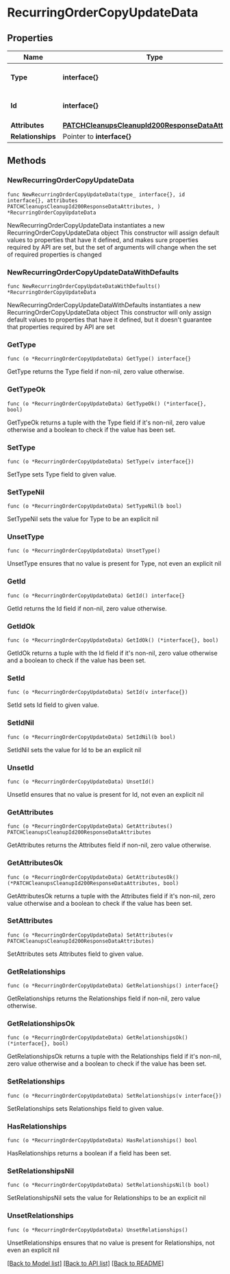 # RecurringOrderCopyUpdateData

## Properties

Name | Type | Description | Notes
------------ | ------------- | ------------- | -------------
**Type** | **interface{}** | The resource&#39;s type | 
**Id** | **interface{}** | The resource&#39;s id | 
**Attributes** | [**PATCHCleanupsCleanupId200ResponseDataAttributes**](PATCHCleanupsCleanupId200ResponseDataAttributes.md) |  | 
**Relationships** | Pointer to **interface{}** |  | [optional] 

## Methods

### NewRecurringOrderCopyUpdateData

`func NewRecurringOrderCopyUpdateData(type_ interface{}, id interface{}, attributes PATCHCleanupsCleanupId200ResponseDataAttributes, ) *RecurringOrderCopyUpdateData`

NewRecurringOrderCopyUpdateData instantiates a new RecurringOrderCopyUpdateData object
This constructor will assign default values to properties that have it defined,
and makes sure properties required by API are set, but the set of arguments
will change when the set of required properties is changed

### NewRecurringOrderCopyUpdateDataWithDefaults

`func NewRecurringOrderCopyUpdateDataWithDefaults() *RecurringOrderCopyUpdateData`

NewRecurringOrderCopyUpdateDataWithDefaults instantiates a new RecurringOrderCopyUpdateData object
This constructor will only assign default values to properties that have it defined,
but it doesn't guarantee that properties required by API are set

### GetType

`func (o *RecurringOrderCopyUpdateData) GetType() interface{}`

GetType returns the Type field if non-nil, zero value otherwise.

### GetTypeOk

`func (o *RecurringOrderCopyUpdateData) GetTypeOk() (*interface{}, bool)`

GetTypeOk returns a tuple with the Type field if it's non-nil, zero value otherwise
and a boolean to check if the value has been set.

### SetType

`func (o *RecurringOrderCopyUpdateData) SetType(v interface{})`

SetType sets Type field to given value.


### SetTypeNil

`func (o *RecurringOrderCopyUpdateData) SetTypeNil(b bool)`

 SetTypeNil sets the value for Type to be an explicit nil

### UnsetType
`func (o *RecurringOrderCopyUpdateData) UnsetType()`

UnsetType ensures that no value is present for Type, not even an explicit nil
### GetId

`func (o *RecurringOrderCopyUpdateData) GetId() interface{}`

GetId returns the Id field if non-nil, zero value otherwise.

### GetIdOk

`func (o *RecurringOrderCopyUpdateData) GetIdOk() (*interface{}, bool)`

GetIdOk returns a tuple with the Id field if it's non-nil, zero value otherwise
and a boolean to check if the value has been set.

### SetId

`func (o *RecurringOrderCopyUpdateData) SetId(v interface{})`

SetId sets Id field to given value.


### SetIdNil

`func (o *RecurringOrderCopyUpdateData) SetIdNil(b bool)`

 SetIdNil sets the value for Id to be an explicit nil

### UnsetId
`func (o *RecurringOrderCopyUpdateData) UnsetId()`

UnsetId ensures that no value is present for Id, not even an explicit nil
### GetAttributes

`func (o *RecurringOrderCopyUpdateData) GetAttributes() PATCHCleanupsCleanupId200ResponseDataAttributes`

GetAttributes returns the Attributes field if non-nil, zero value otherwise.

### GetAttributesOk

`func (o *RecurringOrderCopyUpdateData) GetAttributesOk() (*PATCHCleanupsCleanupId200ResponseDataAttributes, bool)`

GetAttributesOk returns a tuple with the Attributes field if it's non-nil, zero value otherwise
and a boolean to check if the value has been set.

### SetAttributes

`func (o *RecurringOrderCopyUpdateData) SetAttributes(v PATCHCleanupsCleanupId200ResponseDataAttributes)`

SetAttributes sets Attributes field to given value.


### GetRelationships

`func (o *RecurringOrderCopyUpdateData) GetRelationships() interface{}`

GetRelationships returns the Relationships field if non-nil, zero value otherwise.

### GetRelationshipsOk

`func (o *RecurringOrderCopyUpdateData) GetRelationshipsOk() (*interface{}, bool)`

GetRelationshipsOk returns a tuple with the Relationships field if it's non-nil, zero value otherwise
and a boolean to check if the value has been set.

### SetRelationships

`func (o *RecurringOrderCopyUpdateData) SetRelationships(v interface{})`

SetRelationships sets Relationships field to given value.

### HasRelationships

`func (o *RecurringOrderCopyUpdateData) HasRelationships() bool`

HasRelationships returns a boolean if a field has been set.

### SetRelationshipsNil

`func (o *RecurringOrderCopyUpdateData) SetRelationshipsNil(b bool)`

 SetRelationshipsNil sets the value for Relationships to be an explicit nil

### UnsetRelationships
`func (o *RecurringOrderCopyUpdateData) UnsetRelationships()`

UnsetRelationships ensures that no value is present for Relationships, not even an explicit nil

[[Back to Model list]](../README.md#documentation-for-models) [[Back to API list]](../README.md#documentation-for-api-endpoints) [[Back to README]](../README.md)


